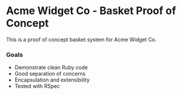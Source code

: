 # Acme Widget Co - Basket Proof of Concept

This is a proof of concept basket system for Acme Widget Co.

### Goals
- Demonstrate clean Ruby code
- Good separation of concerns
- Encapsulation and extensibility
- Tested with RSpec
